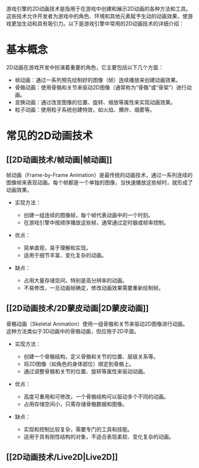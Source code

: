 游戏引擎的2D动画技术是指用于在游戏中创建和展示2D动画的各种方法和工具。这些技术允许开发者为游戏中的角色、环境和其他元素赋予生动的动画效果，使游戏更加生动和具有吸引力。以下是游戏引擎中常用的2D动画技术的详细介绍：

# 基本概念

2D动画在游戏开发中扮演着重要的角色，它主要包括以下几个方面：

- 帧动画：通过一系列预先绘制好的图像（帧）连续播放来创建动画效果。
- 骨骼动画：使用骨骼和关节来驱动2D图像（通常称为“骨骼”或“骨架”）进行动画。
- 变换动画：通过改变图像的位置、旋转、缩放等属性来实现动画效果。
- 粒子动画：使用粒子系统创建特效，如火焰、爆炸、烟雾等。

# 常见的2D动画技术

## [[2D动画技术/帧动画|帧动画]]

帧动画（Frame-by-Frame Animation）是最传统的动画技术，通过一系列连续的图像帧来表现动画。每个帧都是一个单独的图像，当快速播放这些帧时，就形成了动画效果。

- 实现方法：
  - 创建一组连续的图像帧，每个帧代表动画中的一个时刻。
  - 在游戏引擎中按顺序播放这些帧，通常通过定时器或帧率控制。

- 优点：
  - 简单直观，易于理解和实现。
  - 适用于细节丰富、变化复杂的动画。

- 缺点：
  - 占用大量存储空间，特别是高分辨率的动画。
  - 不易修改，一旦动画帧确定，修改动画效果需要重新绘制帧。

## [[2D动画技术/2D蒙皮动画|2D蒙皮动画]]

骨骼动画（Skeletal Animation）使用一组骨骼和关节来驱动2D图像进行动画。这种方法类似于3D动画中的骨骼动画，但应用于2D平面。

- 实现方法：
  - 创建一个骨骼结构，定义骨骼和关节的位置、层级关系等。
  - 将2D图像（如角色的身体部位）绑定到骨骼上。
  - 通过调整骨骼和关节的位置、旋转等属性来驱动动画。

- 优点：
  - 高度可重用和可修改，一个骨骼结构可以驱动多个不同的动画。
  - 占用存储空间小，只需存储骨骼数据和图像。

- 缺点：
  - 实现和控制比较复杂，需要专门的工具和技能。
  - 适用于具有刚性结构的对象，不适合表现柔软、变化复杂的动画。

## [[2D动画技术/Live2D|Live2D]]